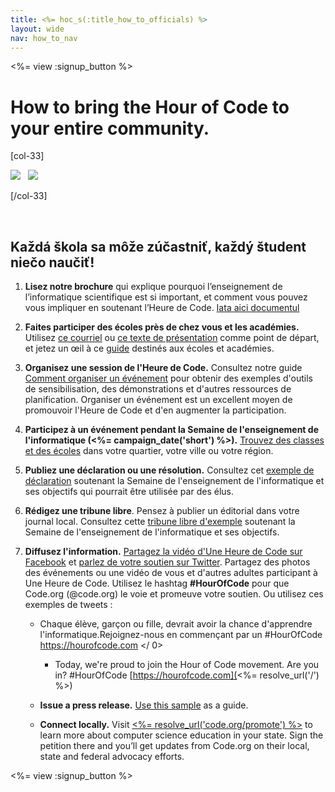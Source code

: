 ```yaml
---
title: <%= hoc_s(:title_how_to_officials) %>
layout: wide
nav: how_to_nav
---
```

<%= view :signup_button %>

# How to bring the Hour of Code to your entire community.

[col-33]

![](/images/fit-275/highlight-obama.png)&nbsp;&nbsp;&nbsp;![](/images/fit-246/dan.jpg)

[/col-33]

<p style="clear:both">&nbsp;</p>

## Každá škola sa môže zúčastniť, každý študent niečo naučiť!

1. **Lisez notre brochure** qui explique pourquoi l’enseignement de l’informatique scientifique est si important, et comment vous pouvez vous impliquer en soutenant l’Heure de Code. [Iata aici documentul](/files/hoc-one-pager-public-officials-2016.pdf)

2. **Faites participer des écoles près de chez vous et les académies.** Utilisez [ce courriel](<%= resolve_url('/promote/resources#sample-emails') %>) ou [ce texte de présentation](<%= resolve_url('/promote/stats') %>) comme point de départ, et jetez un œil à ce [guide](<%= resolve_url('/how-to') %>) destinés aux écoles et académies.

3. **Organisez une session de l'Heure de Code.** Consultez notre guide [Comment organiser un événement](<%= resolve_url('/how-to/events') %>) pour obtenir des exemples d'outils de sensibilisation, des démonstrations et d'autres ressources de planification. Organiser un événement est un excellent moyen de promouvoir l'Heure de Code et d'en augmenter la participation.

4. **Participez à un événement pendant la Semaine de l'enseignement de l'informatique (<%= campaign_date('short') %>).** [Trouvez des classes et des écoles](<%= resolve_url('/events') %>) dans votre quartier, votre ville ou votre région.

5. **Publiez une déclaration ou une résolution.** Consultez cet [exemple de déclaration](<%= resolve_url('resources/proclamation') %>) soutenant la Semaine de l'enseignement de l'informatique et ses objectifs qui pourrait être utilisée par des élus.

6. **Rédigez une tribune libre**. Pensez à publier un éditorial dans votre journal local. Consultez cette [tribune libre d'exemple](<%= resolve_url('/promote/op-ed') %>) soutenant la Semaine de l'enseignement de l'informatique et ses objectifs.

7. **Diffusez l'information.** [Partagez la vidéo d'Une Heure de Code sur Facebook](https://www.facebook.com/sharer/sharer.php?u=http%3A%2F%2Fhourofcode.com%2Fus) et [parlez de votre soutien sur Twitter](https://twitter.com/intent/tweet?url=http%3A%2F%2Fhourofcode.com&text=I%27m%20participating%20in%20this%20year%27s%20%23HourOfCode%2C%20are%20you%3F%20%40codeorg&original_referer=https%3A%2F%2Fwww.google.com%2Furl%3Fq%3Dhttps%253A%252F%252Ftwitter.com%252Fshare%253Fhashtags%253D%2526amp%253Brelated%253Dcodeorg%2526amp%253Btext%253DI%252527m%252Bparticipating%252Bin%252Bthis%252Byear%252527s%252B%252523HourOfCode%25252C%252Bare%252Byou%25253F%252B%252540codeorg%2526amp%253Burl%253Dhttp%25253A%25252F%25252Fhourofcode.com%26sa%3DD%26sntz%3D1%26usg%3DAFQjCNE1GLTUbKZfMlEh9Aj5w0iswz6PYQ&related=codeorg&hashtags=). Partagez des photos des événements ou une vidéo de vous et d'autres adultes participant à Une Heure de Code. Utilisez le hashtag **#HourOfCode** pour que Code.org (@code.org) le voie et promeuve votre soutien. Ou utilisez ces exemples de tweets :
    
    - Chaque élève, garçon ou fille, devrait avoir la chance d'apprendre l'informatique.Rejoignez-nous en commençant par un #HourOfCode  https://hourofcode.com </ 0></li> 
        
        - Today, we're proud to join the Hour of Code movement. Are you in? #HourOfCode [https://hourofcode.com](<%= resolve_url('/') %>)   
              
            </ul></li> 
        
        - **Issue a press release.** [Use this sample](<%= resolve_url('/promote/official-press-release') %>) as a guide.
        
        - **Connect locally.** Visit [<%= resolve_url('code.org/promote') %>](<%= resolve_url('https://code.org/promote') %>) to learn more about computer science education in your state. Sign the petition there and you’ll get updates from Code.org on their local, state and federal advocacy efforts.</ol> 
        
        <%= view :signup_button %>